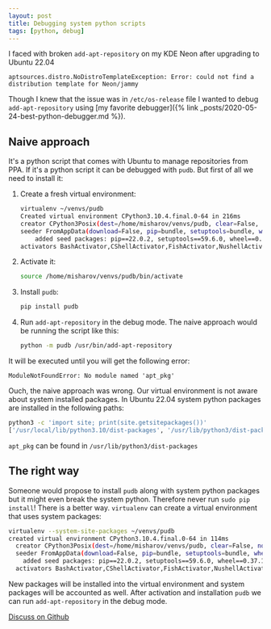 ```yaml
---
layout: post
title: Debugging system python scripts
tags: [python, debug]
---
```


I faced with broken `add-apt-repository` on my KDE Neon after upgrading to Ubuntu 22.04

```
aptsources.distro.NoDistroTemplateException: Error: could not find a distribution template for Neon/jammy
```

Though I knew that the issue was in `/etc/os-release` file I wanted to debug `add-apt-repository`
using [my favorite debugger]({% link _posts/2020-05-24-best-python-debugger.md %}).

## Naive approach

It's a python script that comes with Ubuntu to manage repositories from PPA. If it's a python script
it can be debugged with `pudb`. But first of all we need to install it:

1. Create a fresh virtual environment:

    ```sh
    virtualenv ~/venvs/pudb
    Created virtual environment CPython3.10.4.final.0-64 in 216ms
    creator CPython3Posix(dest=/home/misharov/venvs/pudb, clear=False, no_vcs_ignore=False, global=False)
    seeder FromAppData(download=False, pip=bundle, setuptools=bundle, wheel=bundle, via=copy, app_data_dir=/home/misharov/.local/share/virtualenv)
        added seed packages: pip==22.0.2, setuptools==59.6.0, wheel==0.37.1
    activators BashActivator,CShellActivator,FishActivator,NushellActivator,PowerShellActivator,PythonActivator
    ```

2. Activate it:

    ```sh
    source /home/misharov/venvs/pudb/bin/activate
    ```

3. Install `pudb`:

    ```sh
    pip install pudb
    ```

4. Run `add-apt-repository` in the debug mode. The naive approach would be running the script like
this:

    ```sh
    python -m pudb /usr/bin/add-apt-repository
    ```

It will be executed until you will get the following error:

```text
ModuleNotFoundError: No module named 'apt_pkg'
```

Ouch, the naive approach was wrong. Our virtual environment is not aware about system installed
packages. In Ubuntu 22.04 system python packages are installed in the following paths:

```sh
python3 -c 'import site; print(site.getsitepackages())'
['/usr/local/lib/python3.10/dist-packages', '/usr/lib/python3/dist-packages', '/usr/lib/python3.10/dist-packages']
```

`apt_pkg` can be found in `/usr/lib/python3/dist-packages`

## The right way

Someone would propose to install `pudb` along with system python packages but it might even break
the system python. Therefore never run `sudo pip install`! There is a better way. `virtualenv`
can create a virtual environment that uses system packages:

```sh
virtualenv --system-site-packages ~/venvs/pudb
created virtual environment CPython3.10.4.final.0-64 in 114ms
  creator CPython3Posix(dest=/home/misharov/venvs/pudb, clear=False, no_vcs_ignore=False, global=True)
  seeder FromAppData(download=False, pip=bundle, setuptools=bundle, wheel=bundle, via=copy, app_data_dir=/home/misharov/.local/share/virtualenv)
    added seed packages: pip==22.0.2, setuptools==59.6.0, wheel==0.37.1
  activators BashActivator,CShellActivator,FishActivator,NushellActivator,PowerShellActivator,PythonActivator
```

New packages will be installed into the virtual environment and system packages will be accounted
as well. After activation and installation `pudb` we can run `add-apt-repository` in the debug mode.

[Discuss on Github](https://github.com/quarckster/blog.misharov.pro/discussions/25)
